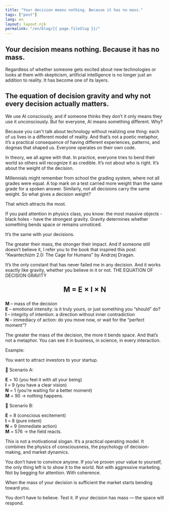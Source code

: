 ```yaml
---
title: "Your decision means nothing. Because it has no mass."
tags: ["post"]
lang: en
layout: layout.njk
permalink: "/en/blog/{{ page.fileSlug }}/"
---
```


<div class="blog-container">

## Your decision means nothing. Because it has no mass.

Regardless of whether someone gets excited about new technologies or looks at them with skepticism, artificial intelligence is no longer just an addition to reality. It has become one of its layers.

## The equation of decision gravity and why not every decision actually matters.

We use AI consciously, and if someone thinks they don’t it only means they use it unconsciously. But for everyone, AI means something different. Why?

Because you can't talk about technology without realizing one thing: each of us lives in a different model of reality. And that’s not a poetic metaphor, it’s a practical consequence of having different experiences, patterns, and dogmas that shaped us. Everyone operates on their own code.

In theory, we all agree with that. In practice, everyone tries to bend their world so others will recognize it as credible. It’s not about who is right. It’s about the weight of the decision.

Millennials might remember from school the grading system, where not all grades were equal. A top mark on a test carried more weight than the same grade for a spoken answer. Similarly, not all decisions carry the same weight.
So what gives a decision weight?

That which attracts the most.

If you paid attention in physics class, you know: the most massive objects - black holes - have the strongest gravity. Gravity determines whether something bends space or remains unnoticed.

It’s the same with your decisions.

The greater their mass, the stronger their impact.
And if someone still doesn’t believe it, I refer you to the book that inspired this post: “Kwantechizm 2.0: The Cage for Humans” by Andrzej Dragan.

It’s the only constant that has never failed me in any decision. And it works exactly like gravity, whether you believe in it or not.
THE EQUATION OF DECISION GRAVITY

<p style="text-align: center; font-size: 1.6em; font-weight: bold; margin: 1em 0;">
  M = E × I × N
</p>

**M** – mass of the decision  
**E** – emotional intensity: is it truly yours, or just something you “should” do?  
**I** – integrity of intention: a direction without inner contradiction  
**N** – immediacy of action: do you move now, or wait for the “perfect moment”?

The greater the mass of the decision, the more it bends space.
And that’s not a metaphor.
You can see it in business, in science, in every interaction.

Example:

You want to attract investors to your startup.

🔹 Scenario A:

**E** = 10 (you feel it with all your being)  
**I** = 9 (you have a clear vision)  
**N** = 1 (you’re waiting for a better moment)  
**M** = 90 → nothing happens.

🔹 Scenario B:

**E** = 8 (conscious excitement)  
**I** = 8 (pure intent)  
**N** = 9 (immediate action)  
**M** = 576 → the field reacts.  

This is not a motivational slogan.
It’s a practical operating model.
It combines the physics of consciousness, the psychology of decision-making, and market dynamics.

You don’t have to convince anyone.
If you’ve proven your value to yourself, the only thing left is to show it to the world.
Not with aggressive marketing.
Not by begging for attention.
With coherence.

When the mass of your decision is sufficient
the market starts bending toward you.

You don’t have to believe.
Test it.
If your decision has mass — the space will respond.

</div>
